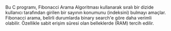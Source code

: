 Bu C programı, Fibonacci Arama Algoritması kullanarak sıralı bir dizide kullanıcı tarafından girilen bir sayının konumunu (indeksini) bulmayı amaçlar.
Fibonacci arama, belirli durumlarda binary search'e göre daha verimli olabilir.
Özellikle sabit erişim süresi olan belleklerde (RAM) tercih edilir.

